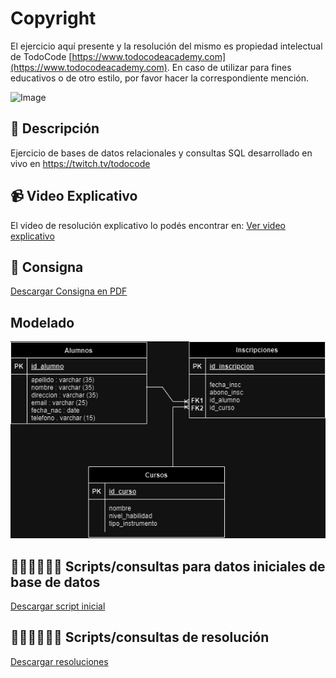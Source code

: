 
# Copyright

El ejercicio aquí presente y la resolución del mismo es propiedad intelectual de TodoCode [https://www.todocodeacademy.com](https://www.todocodeacademy.com). En caso de utilizar para fines educativos o de otro estilo, por favor hacer la correspondiente mención.

![Image](https://todocodeacademy.com/wp-content/uploads/2020/12/cropped-LogoConSombras-sinfondo-166x38.png)

## 📖 Descripción
Ejercicio de bases de datos relacionales y consultas SQL desarrollado en vivo en https://twitch.tv/todocode

## 📹 Video Explicativo
El video de resolución explicativo lo podés encontrar en: [Ver video explicativo]()

## 📝 Consigna
[Descargar Consigna en PDF](https://github.com/todocodeacademy/sql_EscMusica/blob/main/0.%20Consigna%20de%20Ejercicio%20SQL%20-%20Escuela%20de%20M%C3%BAsica.pdf)

## Modelado
![Image](https://github.com/todocodeacademy/sql_EscMusica/blob/main/0.%20DEREscuelaMusicaTodoCode.png)

## 👩🏻‍💻👨🏼‍💻 Scripts/consultas para datos iniciales de base de datos
[Descargar script inicial](https://github.com/todocodeacademy/sql_EscMusica/blob/main/1.%20datos_base.sql)

## 👩🏻‍💻👨🏼‍💻 Scripts/consultas de resolución
[Descargar resoluciones](https://github.com/todocodeacademy/sql_EscMusica/blob/main/2.%20resolucion_consultas.sql)
